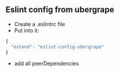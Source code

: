 ## Eslint config from ubergrape

- Create a .eslintrc file
- Put into it:
```js
{
  "extend": "eslint-config-ubergrape"
}
```
- add all peerDependencies
